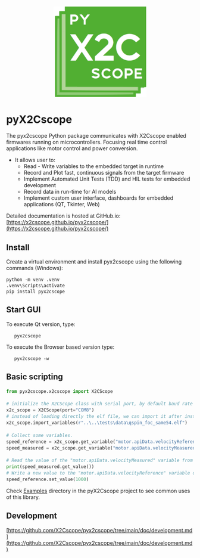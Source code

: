 <p align="center">
  <img src="https://raw.githubusercontent.com/X2Cscope/pyx2cscope/refs/heads/main/doc/images/pyx2cscope_logo.png" alt="pyX2Cscope Logo" width="250">
</p>

# pyX2Cscope
The pyx2cscope Python package communicates with X2Cscope enabled firmwares running on microcontrollers. Focusing real time control applications like motor control and power conversion.
- It allows user to:
  - Read - Write variables to the embedded target in runtime
  - Record and Plot fast, continuous signals from the target firmware
  - Implement Automated Unit Tests (TDD) and HIL tests for embedded development
  - Record data in run-time for AI models
  - Implement custom user interface, dashboards for embedded applications (QT, Tkinter, Web)

Detailed documentation is hosted at GitHub.io:
[https://x2cscope.github.io/pyx2cscope/](https://x2cscope.github.io/pyx2cscope/)

## Install

Create a virtual environment and install pyx2cscope using the following commands (Windows):
```
python -m venv .venv
.venv\Scripts\activate
pip install pyx2cscope
```

## Start GUI

To execute Qt version, type:
```
   pyx2cscope
```
To execute the Browser based version type:

```
   pyx2cscope -w
```

## Basic scripting

```py
from pyx2cscope.x2cscope import X2CScope

# initialize the X2CScope class with serial port, by default baud rate is 115200
x2c_scope = X2CScope(port="COM8")
# instead of loading directly the elf file, we can import it after instantiating the X2CScope class
x2c_scope.import_variables(r"..\..\tests\data\qspin_foc_same54.elf")

# Collect some variables.
speed_reference = x2c_scope.get_variable("motor.apiData.velocityReference")
speed_measured = x2c_scope.get_variable("motor.apiData.velocityMeasured")

# Read the value of the "motor.apiData.velocityMeasured" variable from the target
print(speed_measured.get_value())
# Write a new value to the "motor.apiData.velocityReference" variable on the target
speed_reference.set_value(1000)
```

Check [Examples](https://github.com/X2Cscope/pyx2cscope/tree/main/pyx2cscope/examples) directory in the pyX2Cscope project to see common uses of this library.

## Development

[https://github.com/X2Cscope/pyx2cscope/tree/main/doc/development.md](https://github.com/X2Cscope/pyx2cscope/tree/main/doc/development.md)

